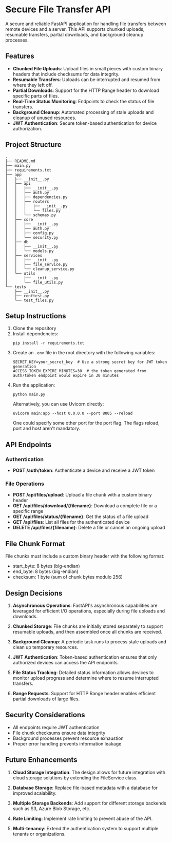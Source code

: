 # Secure File Transfer API

A secure and reliable FastAPI application for handling file transfers between remote devices and a server. This API supports chunked uploads, resumable transfers, partial downloads, and background cleanup processes.

## Features

- **Chunked File Uploads**: Upload files in small pieces with custom binary headers that include checksums for data integrity.
- **Resumable Transfers**: Uploads can be interrupted and resumed from where they left off.
- **Partial Downloads**: Support for the HTTP Range header to download specific parts of files.
- **Real-Time Status Monitoring**: Endpoints to check the status of file transfers.
- **Background Cleanup**: Automated processing of stale uploads and cleanup of unused resources.
- **JWT Authentication**: Secure token-based authentication for device authorization.

## Project Structure

```
.
├── README.md
├── main.py
├── requirements.txt
├── app
│   ├── __init__.py
│   ├── api
│   │   ├── __init__.py
│   │   ├── auth.py
│   │   ├── dependencies.py
│   │   ├── routers
│   │   │   ├── __init__.py
│   │   │   └── files.py
│   │   └── schemas.py
│   ├── core
│   │   ├── __init__.py
│   │   ├── auth.py
│   │   ├── config.py
│   │   └── security.py
│   ├── db
│   │   ├── __init__.py
│   │   └── models.py
│   ├── services
│   │   ├── __init__.py
│   │   ├── file_service.py
│   │   └── cleanup_service.py
│   └── utils
│       ├── __init__.py
│       └── file_utils.py
└── tests
    ├── __init__.py
    ├── conftest.py
    └── test_files.py
```

## Setup Instructions

1. Clone the repository
2. Install dependencies:
   ```
   pip install -r requirements.txt
   ```
3. Create an `.env` file in the root directory with the following variables:
   ```
   SECRET_KEY=your_secret_key  # Use a strong secret key for JWT token generation
   ACCESS_TOKEN_EXPIRE_MINUTES=30  # the token generated from auth/token endpoint would expire in 30 minutes
   ```
4. Run the application:
   ```
   python main.py
   ```
   Alternatively, you can use Uvicorn directly:
   ```
   uvicorn main:app --host 0.0.0.0 --port 8005 --reload
   ```
   One could specify some other port for the port flag. The flags reload, port and host aren't mandatory.

## API Endpoints

### Authentication

- **POST /auth/token**: Authenticate a device and receive a JWT token

### File Operations

- **POST /api/files/upload**: Upload a file chunk with a custom binary header
- **GET /api/files/download/{filename}**: Download a complete file or a specific range
- **GET /api/files/status/{filename}**: Get the status of a file upload
- **GET /api/files**: List all files for the authenticated device
- **DELETE /api/files/{filename}**: Delete a file or cancel an ongoing upload

## File Chunk Format

File chunks must include a custom binary header with the following format:
- start_byte: 8 bytes (big-endian)
- end_byte: 8 bytes (big-endian)
- checksum: 1 byte (sum of chunk bytes modulo 256)

## Design Decisions

1. **Asynchronous Operations**: FastAPI's asynchronous capabilities are leveraged for efficient I/O operations, especially during file uploads and downloads.

2. **Chunked Storage**: File chunks are initially stored separately to support resumable uploads, and then assembled once all chunks are received.

3. **Background Cleanup**: A periodic task runs to process stale uploads and clean up temporary resources.

4. **JWT Authentication**: Token-based authentication ensures that only authorized devices can access the API endpoints.

5. **File Status Tracking**: Detailed status information allows devices to monitor upload progress and determine where to resume interrupted transfers.

6. **Range Requests**: Support for HTTP Range header enables efficient partial downloads of large files.

## Security Considerations

- All endpoints require JWT authentication
- File chunk checksums ensure data integrity
- Background processes prevent resource exhaustion
- Proper error handling prevents information leakage

## Future Enhancements

1. **Cloud Storage Integration**: The design allows for future integration with cloud storage solutions by extending the FileService class.

2. **Database Storage**: Replace file-based metadata with a database for improved scalability.

3. **Multiple Storage Backends**: Add support for different storage backends such as S3, Azure Blob Storage, etc.

4. **Rate Limiting**: Implement rate limiting to prevent abuse of the API.

5. **Multi-tenancy**: Extend the authentication system to support multiple tenants or organizations.
